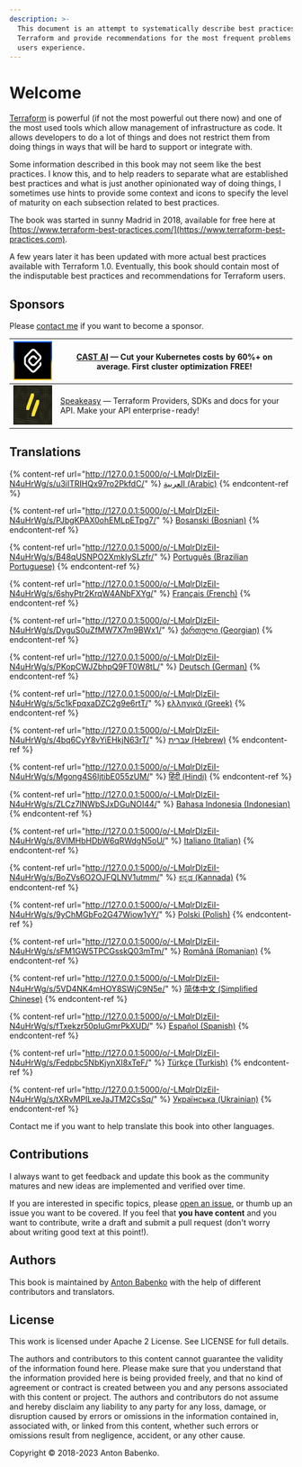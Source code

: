 ```yaml
---
description: >-
  This document is an attempt to systematically describe best practices using
  Terraform and provide recommendations for the most frequent problems Terraform
  users experience.
---
```


# Welcome

[Terraform](https://www.terraform.io) is powerful (if not the most powerful out there now) and one of the most used tools which allow management of infrastructure as code. It allows developers to do a lot of things and does not restrict them from doing things in ways that will be hard to support or integrate with.

Some information described in this book may not seem like the best practices. I know this, and to help readers to separate what are established best practices and what is just another opinionated way of doing things, I sometimes use hints to provide some context and icons to specify the level of maturity on each subsection related to best practices.

The book was started in sunny Madrid in 2018, available for free here at [https://www.terraform-best-practices.com/](https://www.terraform-best-practices.com).

A few years later it has been updated with more actual best practices available with Terraform 1.0. Eventually, this book should contain most of the indisputable best practices and recommendations for Terraform users.

## Sponsors

Please [contact me](https://github.com/antonbabenko/terraform-aws-devops#social-links) if you want to become a sponsor.

| [![](.gitbook/assets/cast-logo.png)](https://cast.ai/antonbabenko)                                                                   | [CAST AI](https://cast.ai/antonbabenko) — Cut your Kubernetes costs by 60%+ on average. First cluster optimization FREE!                                                                  |
| ------------------------------------------------------------------------------------------------------------------------------------ | ----------------------------------------------------------------------------------------------------------------------------------------------------------------------------------------- |
| [![](.gitbook/assets/speakeasy-logo.png)](https://speakeasyapi.dev/?utm\_source=tf\_best\_practices\&utm\_medium=github+sponsorship) | [Speakeasy](https://speakeasyapi.dev/?utm\_source=tf\_best\_practices\&utm\_medium=github+sponsorship) — Terraform Providers, SDKs and docs for your API. Make your API enterprise-ready! |

## Translations

{% content-ref url="http://127.0.0.1:5000/o/-LMqIrDlzEiI-N4uHrWg/s/u3iITRIHQx97ro2PkfdC/" %}
[العربية (Arabic)](http://127.0.0.1:5000/o/-LMqIrDlzEiI-N4uHrWg/s/u3iITRIHQx97ro2PkfdC/)
{% endcontent-ref %}

{% content-ref url="http://127.0.0.1:5000/o/-LMqIrDlzEiI-N4uHrWg/s/PJbgKPAX0ohEMLpETpg7/" %}
[Bosanski (Bosnian)](http://127.0.0.1:5000/o/-LMqIrDlzEiI-N4uHrWg/s/PJbgKPAX0ohEMLpETpg7/)
{% endcontent-ref %}

{% content-ref url="http://127.0.0.1:5000/o/-LMqIrDlzEiI-N4uHrWg/s/B48qUSNPO2XmkIySLzfr/" %}
[Português (Brazilian Portuguese)](http://127.0.0.1:5000/o/-LMqIrDlzEiI-N4uHrWg/s/B48qUSNPO2XmkIySLzfr/)
{% endcontent-ref %}

{% content-ref url="http://127.0.0.1:5000/o/-LMqIrDlzEiI-N4uHrWg/s/6shyPtr2KrqW4ANbFXYg/" %}
[Français (French)](http://127.0.0.1:5000/o/-LMqIrDlzEiI-N4uHrWg/s/6shyPtr2KrqW4ANbFXYg/)
{% endcontent-ref %}

{% content-ref url="http://127.0.0.1:5000/o/-LMqIrDlzEiI-N4uHrWg/s/DyguS0uZfMW7X7m9BWx1/" %}
[ქართული (Georgian)](http://127.0.0.1:5000/o/-LMqIrDlzEiI-N4uHrWg/s/DyguS0uZfMW7X7m9BWx1/)
{% endcontent-ref %}

{% content-ref url="http://127.0.0.1:5000/o/-LMqIrDlzEiI-N4uHrWg/s/PKopCWJZbhpQ9FT0W8tL/" %}
[Deutsch (German)](http://127.0.0.1:5000/o/-LMqIrDlzEiI-N4uHrWg/s/PKopCWJZbhpQ9FT0W8tL/)
{% endcontent-ref %}

{% content-ref url="http://127.0.0.1:5000/o/-LMqIrDlzEiI-N4uHrWg/s/5c1kFpqxaDZC2g9e6rtT/" %}
[ελληνικά (Greek)](http://127.0.0.1:5000/o/-LMqIrDlzEiI-N4uHrWg/s/5c1kFpqxaDZC2g9e6rtT/)
{% endcontent-ref %}

{% content-ref url="http://127.0.0.1:5000/o/-LMqIrDlzEiI-N4uHrWg/s/4bq6CyY8vYiEHkjN63rT/" %}
[עברית (Hebrew)](http://127.0.0.1:5000/o/-LMqIrDlzEiI-N4uHrWg/s/4bq6CyY8vYiEHkjN63rT/)
{% endcontent-ref %}

{% content-ref url="http://127.0.0.1:5000/o/-LMqIrDlzEiI-N4uHrWg/s/Mgong4S6IjtibE055zUM/" %}
[हिंदी (Hindi)](http://127.0.0.1:5000/o/-LMqIrDlzEiI-N4uHrWg/s/Mgong4S6IjtibE055zUM/)
{% endcontent-ref %}

{% content-ref url="http://127.0.0.1:5000/o/-LMqIrDlzEiI-N4uHrWg/s/ZLCz7lNWbSJxDGuNOI44/" %}
[Bahasa Indonesia (Indonesian)](http://127.0.0.1:5000/o/-LMqIrDlzEiI-N4uHrWg/s/ZLCz7lNWbSJxDGuNOI44/)
{% endcontent-ref %}

{% content-ref url="http://127.0.0.1:5000/o/-LMqIrDlzEiI-N4uHrWg/s/8VlMHbHDbW6qRWdgN5oU/" %}
[Italiano (Italian)](http://127.0.0.1:5000/o/-LMqIrDlzEiI-N4uHrWg/s/8VlMHbHDbW6qRWdgN5oU/)
{% endcontent-ref %}

{% content-ref url="http://127.0.0.1:5000/o/-LMqIrDlzEiI-N4uHrWg/s/BoZVs6O2OJFQLNV1utmm/" %}
[ಕನ್ನಡ (Kannada)](http://127.0.0.1:5000/o/-LMqIrDlzEiI-N4uHrWg/s/BoZVs6O2OJFQLNV1utmm/)
{% endcontent-ref %}

{% content-ref url="http://127.0.0.1:5000/o/-LMqIrDlzEiI-N4uHrWg/s/9yChMGbFo2G47Wiow1yY/" %}
[Polski (Polish)](http://127.0.0.1:5000/o/-LMqIrDlzEiI-N4uHrWg/s/9yChMGbFo2G47Wiow1yY/)
{% endcontent-ref %}

{% content-ref url="http://127.0.0.1:5000/o/-LMqIrDlzEiI-N4uHrWg/s/sFM1GW5TPCGsskQ03mTm/" %}
[Română (Romanian)](http://127.0.0.1:5000/o/-LMqIrDlzEiI-N4uHrWg/s/sFM1GW5TPCGsskQ03mTm/)
{% endcontent-ref %}

{% content-ref url="http://127.0.0.1:5000/o/-LMqIrDlzEiI-N4uHrWg/s/5VD4NK4mHOY8SWjC9N5e/" %}
[简体中文 (Simplified Chinese)](http://127.0.0.1:5000/o/-LMqIrDlzEiI-N4uHrWg/s/5VD4NK4mHOY8SWjC9N5e/)
{% endcontent-ref %}

{% content-ref url="http://127.0.0.1:5000/o/-LMqIrDlzEiI-N4uHrWg/s/fTxekzr50pIuGmrPkXUD/" %}
[Español (Spanish)](http://127.0.0.1:5000/o/-LMqIrDlzEiI-N4uHrWg/s/fTxekzr50pIuGmrPkXUD/)
{% endcontent-ref %}

{% content-ref url="http://127.0.0.1:5000/o/-LMqIrDlzEiI-N4uHrWg/s/Fedpbc5NbKjynXI8xTeF/" %}
[Türkçe (Turkish)](http://127.0.0.1:5000/o/-LMqIrDlzEiI-N4uHrWg/s/Fedpbc5NbKjynXI8xTeF/)
{% endcontent-ref %}

{% content-ref url="http://127.0.0.1:5000/o/-LMqIrDlzEiI-N4uHrWg/s/tXRvMPILxeJaJTM2CsSq/" %}
[Українська (Ukrainian)](http://127.0.0.1:5000/o/-LMqIrDlzEiI-N4uHrWg/s/tXRvMPILxeJaJTM2CsSq/)
{% endcontent-ref %}

Contact me if you want to help translate this book into other languages.

## Contributions

I always want to get feedback and update this book as the community matures and new ideas are implemented and verified over time.

If you are interested in specific topics, please [open an issue](https://github.com/antonbabenko/terraform-best-practices/issues), or thumb up an issue you want to be covered. If you feel that **you have content** and you want to contribute, write a draft and submit a pull request (don't worry about writing good text at this point!).

## Authors

This book is maintained by [Anton Babenko](https://github.com/antonbabenko) with the help of different contributors and translators.

## License

This work is licensed under Apache 2 License. See LICENSE for full details.

The authors and contributors to this content cannot guarantee the validity of the information found here. Please make sure that you understand that the information provided here is being provided freely, and that no kind of agreement or contract is created between you and any persons associated with this content or project. The authors and contributors do not assume and hereby disclaim any liability to any party for any loss, damage, or disruption caused by errors or omissions in the information contained in, associated with, or linked from this content, whether such errors or omissions result from negligence, accident, or any other cause.

Copyright © 2018-2023 Anton Babenko.
